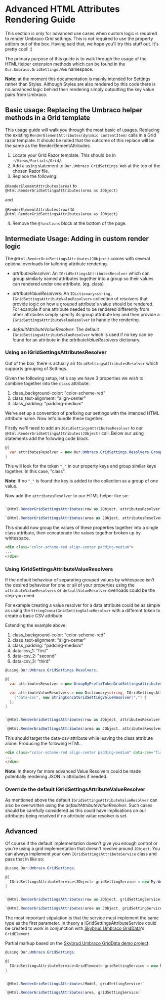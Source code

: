 # Advanced HTML Attributes Rendering Guide

This section is only for advanced use cases when custom logic is required to render Umbraco Grid settings. This is not required to use the property editors out of the box. Having said that, we hope you'll try this stuff out. It's pretty cool! :)

The primary purpose of this guide is to walk through the usage of the HTMLHelper extension methods which can be found in the `Our.Umbraco.GridSettings.Web` namespace.

**Note**: at the moment this documentation is mainly intended for Settings rather than Styles. Although Styles are also rendered by this code there is no advanced logic behind their rendering simply outputting the key value pairs from Umbraco.

## Basic usage: Replacing the Umbraco helper methods in a Grid template

This usage guide will walk you through the most basic of usages. Replacing the existing `RenderElementAttributes(dynamic contentItem)` calls in a Grid razor template. It should be noted that the outcome of this replace will be the same as the RenderElementAttributes.

 1. Locate your Grid Razor template. This should be in `~/Views/Partials/Grid/`.
 2. Add a `using` statement to `Our.Umbraco.GridSettings.Web` at the top of the chosen Razor file.
 3. Replace the following:
 

`@RenderElementAttributes(area)` to `@Html.RenderGridSettingsAttributes(area as JObject)`

and 

`@RenderElementAttributes(row)` to `@Html.RenderGridSettingsAttributes(area as JObject)`

 4. Remove the `@functions` block at the bottom of the page.

## Intermediate Usage: Adding in custom render logic

The `@Html.RenderGridSettingsAttributes(JObject)` comes with several optional overloads for tailoring attribute rendering.

 - *attributesResolver*: An `IGridSettingsAttributesResolver` which can group similarly named attributes together into a group so their values can rendered under one attribute. (eg. class)

 - *attributeValueResolvers*: An `IDictionary<string, IGridSettingsAttributeValueResolver>` collection of resolvers that provide logic on how a grouped attribute's value should be rendered. For example if one attribute needed to be rendered differently from other attributes simply specify its group attribute key and then provide a `IGridSettingsAttributeValueResolver` to handle the rendering.

 - *defaultAttributeValueResolver*: The default `IGridSettingsAttributeValueResolver` which is used if no key can be found for an attribute in the *attributeValueResolvers* dictionary.

### Using an IGridSettingsAttributesResolver

Out of the box, there is actually an `IGridSettingsAttributesResolver` which supports grouping of Settings. 

Given the following setup, let's say we have 3 properties we wish to combine together into the `class` attribute:

 1. class_background-color: "color-scheme-red"
 2. class_text-alignment: "align-center"
 3. class_padding: "padding-medium"

We've set up a convention of prefixing our settings with the intended HTML attribute name. Now let's bundle these together.

Firstly we'll need to add an `IGridSettingsAttributesResolver` to our `@Html.RenderGridSettingsAttributes(JObject)` call. Below our using statements add the following code block.

``` c#
@{
  var attributesResolver = new Our.Umbraco.GridSettings.Resolvers.GroupByPrefixTokenGridSettingsAttributesResolver("_");
}
```

This will look for the token `"_"` in our property keys and group similar keys together. In this case, "class".

**Note**: If no `"_"` is found the key is added to the collection as a group of one value.

Now add the `attributesResolver` to our HTML helper like so:

``` c#

`@Html.RenderGridSettingsAttributes(row as JObject, attributesResolver)`

`@Html.RenderGridSettingsAttributes(area as JObject, attributesResolver)`

```

This should now group the values of these properties together into a single class attribute, then concatenate the values together broken up by whitespace.

``` html
<div class="color-scheme-red align-center padding-medium">
...
</div>
```

### Using IGridSettingsAttributeValueResolvers

If the default behaviour of separating grouped values by whitespace isn't the desired behaviour for one or all of your properties using the `attributeValueResolvers` or `defaultValueResolver` overloads could be the step you need.

For example creating a value resolver for a data attribute could be as simple as using the `StringConcatGridSettingValueResolver` with a different token to create a basic CSV attribute.

Extending the example above:

 1. class_background-color: "color-scheme-red"
 2. class_text-alignment: "align-center"
 3. class_padding: "padding-medium"
 4. data-csv_1: "first"
 5. data-csv_2: "second"
 6. data-csv_3: "third"

``` c#
@using Our.Umbraco.GridSettings.Resolvers;

@{
  var attributesResolver = new GroupByPrefixTokenGridSettingsAttributesResolver("_");

  var attributeValueResolvers = new Dictionary<string, IGridSettingsAttributeValueResolver>() {
    {"data-csv", new StringConcatGridSettingValueResolver(",") }
  };
}
```

``` c#

`@Html.RenderGridSettingsAttributes(row as JObject, attributesResolver, attributeValueResolvers)`

`@Html.RenderGridSettingsAttributes(area as JObject, attributesResolver, attributeValueResolvers)`

```

This should target the data-csv attribute while leaving the class attribute alone. Producing the following HTML.

``` html
<div class="color-scheme-red align-center padding-medium" data-csv="first,second,third">
...
</div>
```

**Note**: In theory far more advanced Value Resolvers could be made potentially rendering JSON in attributes if needed.

### Override the default IGridSettingsAttributeValueResolver

As mentioned above the default `IGridSettingsAttributeValueResolver` can also be overwritten using the *defaultAttributeValueResolver*. Such cases should be carefully considered as this could have implications on our attributes being resolved if no attribute value resolver is set.

## Advanced 

Of course if the default implementation doesn't give you enough control or you're using a grid implementation that doesn't revolve around `JObject`. You can always implement your own `IGridSettingsAttributeService` class and pass that in like so:

``` c#
@using Our.Umbraco.GridSettings;

@{
  IGridSettingsAttributeService<JObject> gridSettingService = new My.Website.CustomGridSettingsAttributeService();
}
```

``` c#

`@Html.RenderGridSettingsAttributes(row as JObject, gridSettingService)`

`@Html.RenderGridSettingsAttributes(area as JObject, gridSettingService)`

```

The most important stipulation is that the service must implement the same type as the first parameter. In theory a IGridSettingsAttributeService could be created to work in conjunction with [Skybrud Umbraco GridData](https://our.umbraco.org/projects/developer-tools/skybrudumbracogriddata/)'s `GridElement`. 

Partial markup based on the [Skybrud Umbraco GridData demo project](https://github.com/abjerner/UmbracoGridDataDemo/).

``` c#
@using Our.Umbraco.GridSettings;

@{
  IGridSettingsAttributeService<GridElement> gridSettingService = new My.Website.SkybrudGridDataGridSettingsAttributeService();
}
```

``` c#

`@Html.RenderGridSettingsAttributes(Model, gridSettingService)`

`@Html.RenderGridSettingsAttributes(area, gridSettingService)`

```
